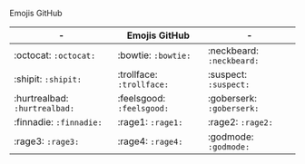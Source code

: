 Emojis GitHub

| - | Emojis GitHub | - |
|---|---|---|
| :octocat: `:octocat:` | :bowtie: `:bowtie:` | :neckbeard: `:neckbeard:`  |
| :shipit: `:shipit:` | :trollface: `:trollface:` | :suspect: `:suspect:` |
| :hurtrealbad: `:hurtrealbad:` | :feelsgood: `:feelsgood:` | :goberserk: `:goberserk:` |
| :finnadie: `:finnadie:` | :rage1: `:rage1:` | :rage2: `:rage2:` |
| :rage3: `:rage3:` | :rage4: `:rage4:` | :godmode: `:godmode:` |
